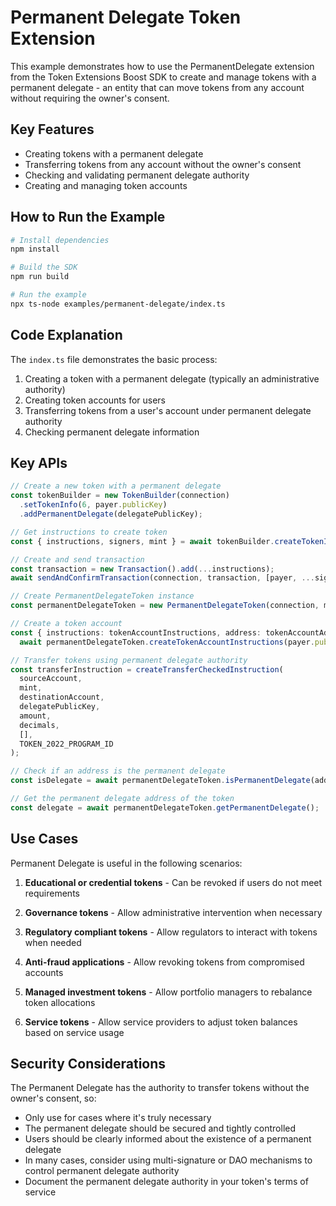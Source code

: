 # Permanent Delegate Token Extension

This example demonstrates how to use the PermanentDelegate extension from the Token Extensions Boost SDK to create and manage tokens with a permanent delegate - an entity that can move tokens from any account without requiring the owner's consent.

## Key Features

- Creating tokens with a permanent delegate
- Transferring tokens from any account without the owner's consent
- Checking and validating permanent delegate authority
- Creating and managing token accounts

## How to Run the Example

```bash
# Install dependencies
npm install

# Build the SDK
npm run build

# Run the example
npx ts-node examples/permanent-delegate/index.ts
```

## Code Explanation

The `index.ts` file demonstrates the basic process:
1. Creating a token with a permanent delegate (typically an administrative authority)
2. Creating token accounts for users
3. Transferring tokens from a user's account under permanent delegate authority
4. Checking permanent delegate information

## Key APIs

```typescript
// Create a new token with a permanent delegate
const tokenBuilder = new TokenBuilder(connection)
  .setTokenInfo(6, payer.publicKey)
  .addPermanentDelegate(delegatePublicKey);

// Get instructions to create token
const { instructions, signers, mint } = await tokenBuilder.createTokenInstructions(payer.publicKey);

// Create and send transaction
const transaction = new Transaction().add(...instructions);
await sendAndConfirmTransaction(connection, transaction, [payer, ...signers]);

// Create PermanentDelegateToken instance
const permanentDelegateToken = new PermanentDelegateToken(connection, mint, delegatePublicKey);

// Create a token account
const { instructions: tokenAccountInstructions, address: tokenAccountAddress } = 
  await permanentDelegateToken.createTokenAccountInstructions(payer.publicKey, ownerPublicKey);

// Transfer tokens using permanent delegate authority
const transferInstruction = createTransferCheckedInstruction(
  sourceAccount,
  mint,
  destinationAccount,
  delegatePublicKey,
  amount,
  decimals,
  [],
  TOKEN_2022_PROGRAM_ID
);

// Check if an address is the permanent delegate
const isDelegate = await permanentDelegateToken.isPermanentDelegate(address);

// Get the permanent delegate address of the token
const delegate = await permanentDelegateToken.getPermanentDelegate();
```

## Use Cases

Permanent Delegate is useful in the following scenarios:

1. **Educational or credential tokens** - Can be revoked if users do not meet requirements

2. **Governance tokens** - Allow administrative intervention when necessary

3. **Regulatory compliant tokens** - Allow regulators to interact with tokens when needed

4. **Anti-fraud applications** - Allow revoking tokens from compromised accounts

5. **Managed investment tokens** - Allow portfolio managers to rebalance token allocations

6. **Service tokens** - Allow service providers to adjust token balances based on service usage

## Security Considerations

The Permanent Delegate has the authority to transfer tokens without the owner's consent, so:

- Only use for cases where it's truly necessary
- The permanent delegate should be secured and tightly controlled
- Users should be clearly informed about the existence of a permanent delegate
- In many cases, consider using multi-signature or DAO mechanisms to control permanent delegate authority
- Document the permanent delegate authority in your token's terms of service 